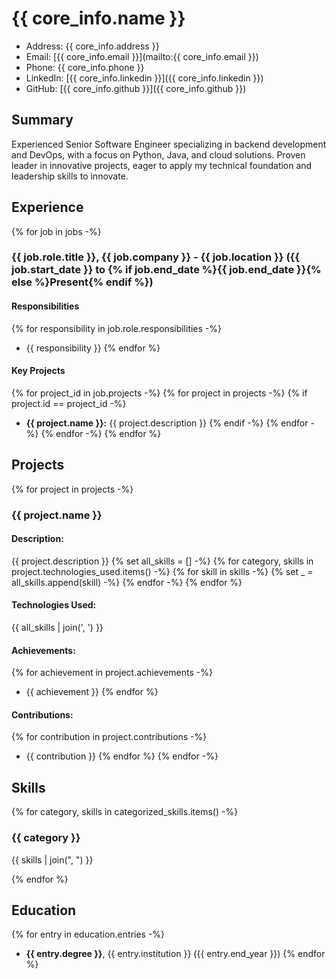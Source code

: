 # {{ core_info.name }}
- Address: {{ core_info.address }}
- Email: [{{ core_info.email }}](mailto:{{ core_info.email }})
- Phone: {{ core_info.phone }}
- LinkedIn: [{{ core_info.linkedin }}]({{ core_info.linkedin }})
- GitHub: [{{ core_info.github }}]({{ core_info.github }})

## Summary
Experienced Senior Software Engineer specializing in backend development and DevOps, with a focus on Python, Java, and cloud solutions. Proven leader in innovative projects, eager to apply my technical foundation and leadership skills to innovate.

## Experience
{% for job in jobs -%}
### {{ job.role.title }}, {{ job.company }} - {{ job.location }} ({{ job.start_date }} to {% if job.end_date %}{{ job.end_date }}{% else %}Present{% endif %})
#### Responsibilities
{% for responsibility in job.role.responsibilities -%}
- {{ responsibility }}
{% endfor %}
#### Key Projects
{% for project_id in job.projects -%}
{% for project in projects -%}
{% if project.id == project_id -%}
- **{{ project.name }}:** {{ project.description }}
{% endif -%}
{% endfor -%}
{% endfor -%}
{% endfor %}
## Projects
{% for project in projects -%}
### {{ project.name }}
#### Description: 
{{ project.description }}
{% set all_skills = [] -%}
{% for category, skills in project.technologies_used.items() -%}
    {% for skill in skills -%}
        {% set _ = all_skills.append(skill) -%}
    {% endfor -%}
{% endfor %}
#### Technologies Used:
{{ all_skills | join(', ') }}

#### Achievements:
{% for achievement in project.achievements -%}
- {{ achievement }}
{% endfor %}
#### Contributions:
{% for contribution in project.contributions -%}
- {{ contribution }}
{% endfor %}
{% endfor -%}
## Skills
{% for category, skills in categorized_skills.items() -%}
### {{ category }} 
{{ skills | join(", ") }}

{% endfor %}
## Education
{% for entry in education.entries -%}
- **{{ entry.degree }}**, {{ entry.institution }} ({{ entry.end_year }})
{% endfor %}
